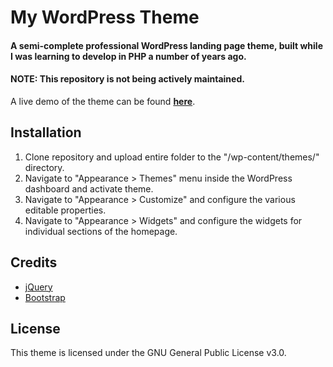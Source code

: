 # My WordPress Theme

#### A semi-complete professional WordPress landing page theme, built while I was learning to develop in PHP a number of years ago.

#### NOTE: This repository is not being actively maintained.

A live demo of the theme can be found [**here**](https://kasparlee.com/portfolio/mytheme/).



## Installation

1. Clone repository and upload entire folder to the "/wp-content/themes/" directory.
2. Navigate to "Appearance > Themes" menu inside the WordPress dashboard and activate theme.
3. Navigate to "Appearance > Customize" and configure the various editable properties.
4. Navigate to "Appearance > Widgets" and configure the widgets for individual sections of the homepage.



## Credits

- [jQuery](https://jquery.com/)
- [Bootstrap](https://getbootstrap.com/)



## License

This theme is licensed under the GNU General Public License v3.0.